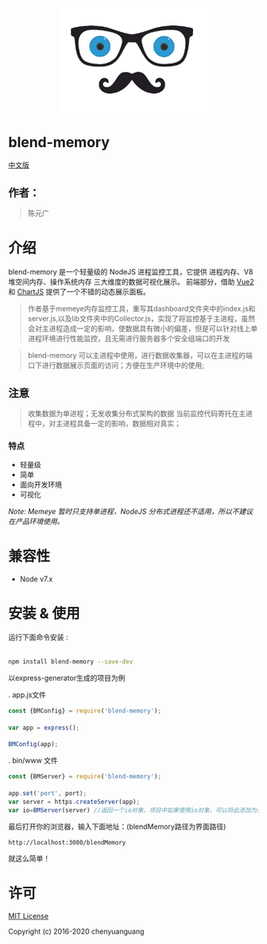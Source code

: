 <div align="center">
  <img width="300" heigth="300" src="/assets/blend-memory-logo.png" alt="blend-memory logo">
</div>


# blend-memory
[中文版](README_zh.md)

## 作者：

>陈元广

# 介绍
blend-memory 是一个轻量级的 NodeJS 进程监控工具，它提供 进程内存、V8 堆空间内存、操作系统内存 三大维度的数据可视化展示。
前端部分，借助 [Vue2](https://github.com/vuejs/vue) 和 [ChartJS](https://github.com/chartjs/Chart.js) 提供了一个不错的动态展示面板。 

> 作者基于memeye内存监控工具，重写其dashboard文件夹中的index.js和server.js,以及lib文件夹中的Collector.js，实现了将监控基于主进程，虽然会对主进程造成一定的影响，使数据具有微小的偏差，但是可以针对线上单进程环境进行性能监控，且无需进行服务器多个安全组端口的开发

<!-- > blend-memory 可以支持在宿主进程中使用，只植入一个简单的数据收集器，其他工作则启动一个子进程，交由子进程来进行。    
这样做能把 blend-memory 的代码对宿主进程的影响降到最低，以确保数据的真实性。  -->

> blend-memory 可以主进程中使用，进行数据收集器，可以在主进程的端口下进行数据展示页面的访问；方便在生产环境中的使用;

## 注意

> 收集数据为单进程；无发收集分布式架构的数据
> 当前监控代码寄托在主进程中，对主进程具备一定的影响，数据相对真实；

### 特点
- 轻量级
- 简单
- 面向开发环境
- 可视化

*Note: Memeye 暂时只支持单进程，NodeJS 分布式进程还不适用，所以不建议在产品环境使用。*

   

# 兼容性
- Node v7.x

# 安装 & 使用

运行下面命令安装 : 

``` bash

npm install blend-memory --save-dev

```


以express-generator生成的项目为例


. app.js文件
``` js
const {BMConfig} = require('blend-memory');

var app = express();

BMConfig(app);

```
. bin/www 文件
``` js
const {BMServer} = require('blend-memory');

app.set('port', port);
var server = https.createServer(app);
var io=BMServer(server) //返回一个io对象，项目中如果使用io对象，可以将此添加为全局，方便在其他模块应用

```


最后打开你的浏览器，输入下面地址：(blendMemory路径为界面路径)

```
http://localhost:3000/blendMemory

```

就这么简单！

# 许可

[MIT License](LICENSE)

Copyright (c) 2016-2020 chenyuanguang
